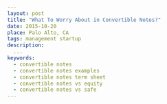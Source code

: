 ```yaml
---
layout: post
title: "What To Worry About in Convertible Notes?"
date: 2015-10-20
place: Palo Alto, CA
tags: management startup
description:
  ...
keywords:
  - convertible notes
  - convertible notes examples
  - convertible notes term sheet
  - convertible notes vs equity
  - convertible notes vs safe
---
```




<!--more-->

